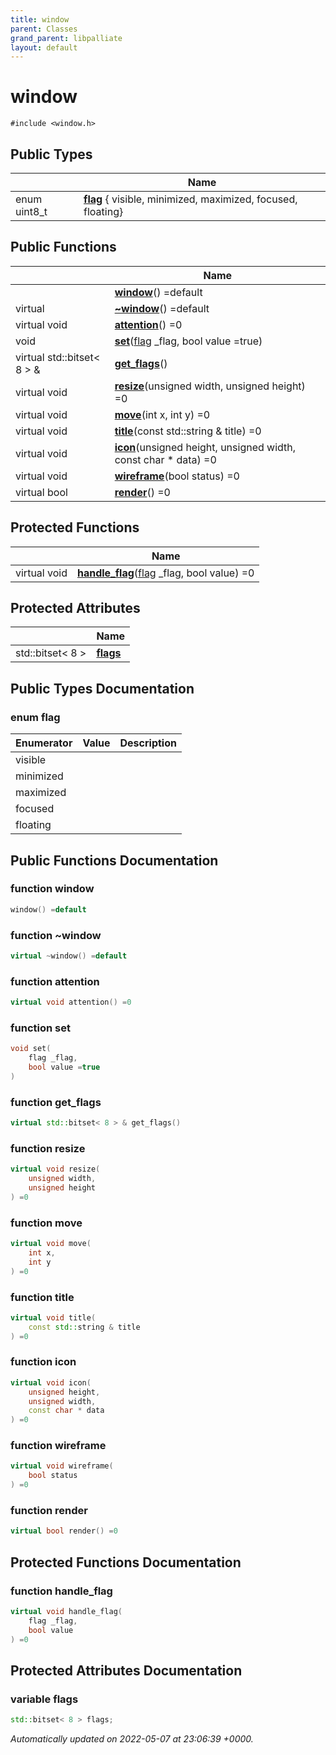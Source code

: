 ```yaml
---
title: window
parent: Classes
grand_parent: libpalliate
layout: default
---
```


# window






`#include <window.h>`

## Public Types

|                | Name           |
| -------------- | -------------- |
| enum uint8_t | **[flag](/libpalliate/generated/Classes/classwindow#enum-flag)** { visible, minimized, maximized, focused, floating} |

## Public Functions

|                | Name           |
| -------------- | -------------- |
| | **[window](/libpalliate/generated/Classes/classwindow#function-window)**() =default |
| virtual | **[~window](/libpalliate/generated/Classes/classwindow#function-~window)**() =default |
| virtual void | **[attention](/libpalliate/generated/Classes/classwindow#function-attention)**() =0 |
| void | **[set](/libpalliate/generated/Classes/classwindow#function-set)**([flag](/libpalliate/generated/Classes/classwindow#enum-flag) _flag, bool value =true) |
| virtual std::bitset< 8 > & | **[get_flags](/libpalliate/generated/Classes/classwindow#function-get-flags)**() |
| virtual void | **[resize](/libpalliate/generated/Classes/classwindow#function-resize)**(unsigned width, unsigned height) =0 |
| virtual void | **[move](/libpalliate/generated/Classes/classwindow#function-move)**(int x, int y) =0 |
| virtual void | **[title](/libpalliate/generated/Classes/classwindow#function-title)**(const std::string & title) =0 |
| virtual void | **[icon](/libpalliate/generated/Classes/classwindow#function-icon)**(unsigned height, unsigned width, const char * data) =0 |
| virtual void | **[wireframe](/libpalliate/generated/Classes/classwindow#function-wireframe)**(bool status) =0 |
| virtual bool | **[render](/libpalliate/generated/Classes/classwindow#function-render)**() =0 |

## Protected Functions

|                | Name           |
| -------------- | -------------- |
| virtual void | **[handle_flag](/libpalliate/generated/Classes/classwindow#function-handle-flag)**([flag](/libpalliate/generated/Classes/classwindow#enum-flag) _flag, bool value) =0 |

## Protected Attributes

|                | Name           |
| -------------- | -------------- |
| std::bitset< 8 > | **[flags](/libpalliate/generated/Classes/classwindow#variable-flags)**  |

## Public Types Documentation

### enum flag

| Enumerator | Value | Description |
| ---------- | ----- | ----------- |
| visible | |   |
| minimized | |   |
| maximized | |   |
| focused | |   |
| floating | |   |




## Public Functions Documentation

### function window

```cpp
window() =default
```


### function ~window

```cpp
virtual ~window() =default
```


### function attention

```cpp
virtual void attention() =0
```


### function set

```cpp
void set(
    flag _flag,
    bool value =true
)
```


### function get_flags

```cpp
virtual std::bitset< 8 > & get_flags()
```


### function resize

```cpp
virtual void resize(
    unsigned width,
    unsigned height
) =0
```


### function move

```cpp
virtual void move(
    int x,
    int y
) =0
```


### function title

```cpp
virtual void title(
    const std::string & title
) =0
```


### function icon

```cpp
virtual void icon(
    unsigned height,
    unsigned width,
    const char * data
) =0
```


### function wireframe

```cpp
virtual void wireframe(
    bool status
) =0
```


### function render

```cpp
virtual bool render() =0
```


## Protected Functions Documentation

### function handle_flag

```cpp
virtual void handle_flag(
    flag _flag,
    bool value
) =0
```


## Protected Attributes Documentation

### variable flags

```cpp
std::bitset< 8 > flags;
```



_Automatically updated on 2022-05-07 at 23:06:39 +0000._